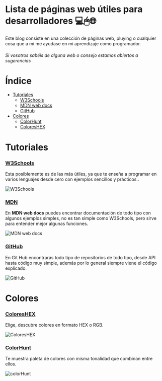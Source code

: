 # Lista de páginas web útiles para desarrolladores 💻🖱🌐

Este blog consiste en una colección de páginas web, pluying o cualquier cosa que a mí me ayudase en mi aprendizaje como programador.
###### *Si vosotros sabéis de alguna web o consejo estamos abiertos a sugerencias*



# Índice
- [Tutoriales](#Tutoriales)
  - [W3Schools](#W3Schools)
  - [MDN web docs](#MDN)
  - [GitHub](#GitHub)
- [Colores](#Colores)
  - [ColorHunt](#colorHunt)
  - [ColoresHEX](#ColoresHEX)



# Tutoriales

### [W3Schools](https://www.w3schools.com/)
Esta posiblemente es de las más útiles, ya que te enseña a programar en varios lenguajes desde cero con ejemplos sencillos y prácticos.. 

![W3Schools](https://i.pinimg.com/736x/51/f5/ae/51f5aeb7036317a82bd6ecb1994c7b5d.jpg)


### [MDN](https://developer.mozilla.org/es/)
En **MDN web docs** puedes encontrar documentación de todo tipo con algunos ejemplos simples, no es tan simple como W3Schools, pero sirve para entender mejor algunas funciones. 

![MDN web docs](https://community.mozilla.org/wp-content/uploads/2022/07/mdn-1.png)


### [GitHub](https://github.com/)
En Git Hub encontrarás todo tipo de repositorios de todo tipo, desde API hasta código muy simple, además por lo general siempre viene el código explicado. 

![GitHub](https://github.githubassets.com/images/modules/site/home/repo-browser.png)

# Colores

### [ColoresHEX](https://colorhunt.co/)
Elige, descubre colores en formato HEX o RGB.

![ColoresHEX](https://www.sortlist.es/blog/wp-content/uploads/sites/6/2021/08/screenshot-htmlcolorcodes.com-2021.08.18-10_57_55.png)

### [ColorHunt](https://colorhunt.co/)
Te muestra paleta de colores con misma tonalidad que combinan entre ellos.

![colorHunt](https://i.pinimg.com/originals/7e/68/43/7e6843431e31d052dafcec51e03eb775.jpg)



